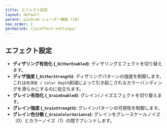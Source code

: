 ```yaml
---
title: エフェクト設定
layout: default
parent: pixOcam シェーダー機能 (JA)
nav_order: 2
permalink: /ja/effect-settings/
---
```


## エフェクト設定

*   **ディザリング有効化 (`_DitherEnabled`)**: ディザリングエフェクトを切り替えます。
*   **ディザ強度 (`_DitherStrength`)**: ディザリングパターンの強度を制御します。これは`色深度 / Color Depth`削減によって引き起こされるカラーバンディングを滑らかにするのに役立ちます。
*   **グレイン有効化 (`_GrainEnabled`)**: グレイン/ノイズエフェクトを切り替えます。
*   **グレイン強度 (`_GrainStrength`)**: グレインパターンの可視性を制御します。
*   **グレイン色分散 (`_GrainColorVariance`)**: グレインをグレースケールノイズ（0）とカラーノイズ（1）の間でブレンドします。 